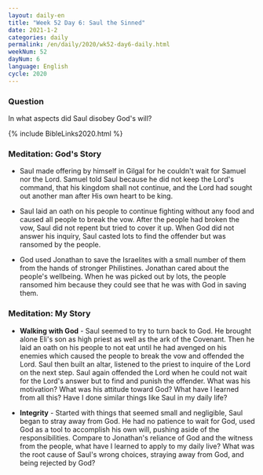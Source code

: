 ```yaml
---
layout: daily-en
title: "Week 52 Day 6: Saul the Sinned"
date: 2021-1-2 
categories: daily
permalink: /en/daily/2020/wk52-day6-daily.html
weekNum: 52
dayNum: 6
language: English
cycle: 2020
---
```


### Question     
In what aspects did Saul disobey God's will?

{% include BibleLinks2020.html %} 

### Meditation: God's Story   
+ Saul made offering by himself in Gilgal for he couldn't wait for Samuel nor the Lord. Samuel told Saul because he did not keep the Lord's command, that his kingdom shall not continue, and the Lord had sought out another man after His own heart to be king.  

+ Saul laid an oath on his people to continue fighting without any food and caused all people to break the vow. After the people had broken the vow, Saul did not repent but tried to cover it up. When God did not answer his inquiry, Saul casted lots to find the offender but was ransomed by the people. 

+ God used Jonathan to save the Israelites with a small number of them from the hands of stronger Philistines. Jonathan cared about the people's wellbeing. When he was picked out by lots, the people ransomed him because they could see that he was with God in saving them. 

### Meditation: My Story   
+ **Walking with God** - Saul seemed to try to turn back to God. He brought alone Eli's son as high priest as well as the ark of the Covenant. Then he laid an oath on his people to not eat until he had avenged on his enemies which caused the people to break the vow and offended the Lord. Saul then built an altar, listened to the priest to inquire of the Lord on the next step. Saul again offended the Lord when he could not wait for the Lord's answer but to find and punish the offender. What was his motivation? What was his attitude toward God? What have I learned from all this? Have I done similar things like Saul in my daily life? 

+ **Integrity** - Started with things that seemed small and negligible, Saul began to stray away from God. He had no patience to wait for God, used God as a tool to accomplish his own will, pushing aside of the responsibilities. Compare to Jonathan's reliance of God and the witness from the people, what have I learned to apply to my daily live? What was the root cause of Saul's wrong choices, straying away from God, and being rejected by God? 
